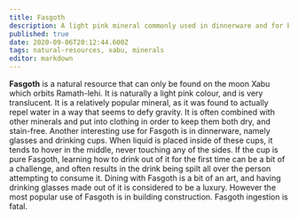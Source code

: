 ```yaml
---
title: Fasgoth
description: A light pink mineral commonly used in dinnerware and for building construction. Found only on Xabu.
published: true
date: 2020-09-06T20:12:44.600Z
tags: natural-resources, xabu, minerals
editor: markdown
---
```


**Fasgoth** is a natural resource that can only be found on the moon Xabu which orbits Ramath-lehi. It is naturally a light pink colour, and is very translucent. It is a relatively popular mineral, as it was found to actually repel water in a way that seems to defy gravity. It is often combined with other minerals and put into clothing in order to keep them both dry, and stain-free. Another interesting use for Fasgoth is in dinnerware, namely glasses and drinking cups. When liquid is placed inside of these cups, it tends to hover in the middle, never touching any of the sides. If the cup is pure Fasgoth, learning how to drink out of it for the first time can be a bit of a challenge, and often results in the drink being spilt all over the person attempting to consume it. Dining with Fasgoth is a bit of an art, and having drinking glasses made out of it is considered to be a luxury. However the most popular use of Fasgoth is in building construction. Fasgoth ingestion is fatal.